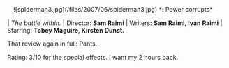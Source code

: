 <!--
.. title: Spiderman 3
.. slug: spiderman-3
.. date: 2007-06-12 12:44:13-05:00
.. tags: media,movies
.. type: text
-->

<span style="padding: 1em">
![spiderman3.jpg](/files/2007/06/spiderman3.jpg)
*: Power corrupts*
</span>

| *The battle within.*
| Director: **Sam Raimi**
| Writers: **Sam Raimi, Ivan Raimi**
| Starring: **Tobey Maguire, Kirsten Dunst.**

That review again in full: Pants.

Rating:
3/10 for the special effects. I want my 2 hours back.
